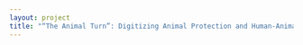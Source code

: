 ```yaml
--- 
layout: project 
title: "“The Animal Turn”: Digitizing Animal Protection and Human-Animal Studies Collections" 
---
```



